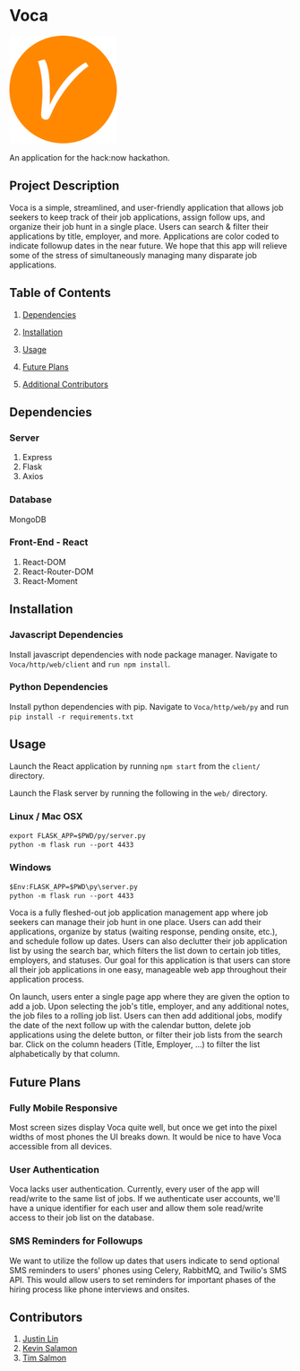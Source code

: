 # Voca
![Logo, a stylized V in an orange circle](https://github.com/kevin-salamon/Voca/blob/master/android-chrome-192x192.png)

An application for the hack:now hackathon.

## Project Description 

Voca is a simple, streamlined, and user-friendly application that allows job seekers to keep track of their job applications, assign follow ups, and organize their job hunt in a single place. Users can search & filter their applications by title, employer, and more. Applications are color coded to indicate followup dates in the near future. We hope that this app will relieve some of the stress of simultaneously managing many disparate job applications.

## Table of Contents 

1. [Dependencies](##Dependencies)

2. [Installation](##Installation)

3. [Usage](##Usage) 

4. [Future Plans](##Future-Plans)

5. [Additional Contributors](##Contributors)

## Dependencies

### Server
1. Express
2. Flask
3. Axios

### Database
MongoDB

### Front-End - React
1. React-DOM
2. React-Router-DOM
3. React-Moment

## Installation

### Javascript Dependencies
Install javascript dependencies with node package manager.
Navigate to `Voca/http/web/client` and `run npm install`.

### Python Dependencies
Install python dependencies with pip.
Navigate to `Voca/http/web/py` and run `pip install -r requirements.txt`

## Usage 

Launch the React application by running `npm start` from the `client/` directory.

Launch the Flask server by running the following in the `web/` directory.

### Linux / Mac OSX
```
export FLASK_APP=$PWD/py/server.py
python -m flask run --port 4433
```
### Windows
```
$Env:FLASK_APP=$PWD\py\server.py
python -m flask run --port 4433
```

Voca is a fully fleshed-out job application management app where job seekers can manage their job hunt in one place. Users can add their applications, organize by status (waiting response, pending onsite, etc.), and schedule follow up dates. Users can also declutter their job application list by using the search bar, which filters the list down to certain job titles, employers, and statuses. Our goal for this application is that users can store all their job applications in one easy, manageable web app throughout their application process.

On launch, users enter a single page app where they are given the option to add a job. Upon selecting the job's title, employer, and any additional notes, the job files to a rolling job list. Users can then add additional jobs, modify the date of the next follow up with the calendar button, delete job applications using the delete button, or filter their job lists from the search bar. Click on the column headers (Title, Employer, ...) to filter the list alphabetically by that column.

## Future Plans

### Fully Mobile Responsive
Most screen sizes display Voca quite well, but once we get into the pixel widths of most phones the UI breaks down. It would be nice to have Voca accessible from all devices.

### User Authentication
Voca lacks user authentication. Currently, every user of the app will read/write to the same list of jobs. If we authenticate user accounts, we'll have a unique identifier for each user and allow them sole read/write access to their job list on the database.

### SMS Reminders for Followups
We want to utilize the follow up dates that users indicate to send optional SMS reminders to users' phones using Celery, RabbitMQ, and Twilio's SMS API. This would allow users to set reminders for important phases of the hiring process like phone interviews and onsites.

## Contributors 

1. [Justin Lin](https://github.com/Chih-Chien-Lin)
2. [Kevin Salamon](https://github.com/kevin-salamon)
3. [Tim Salmon](https://github.com/SalmonTimo)
